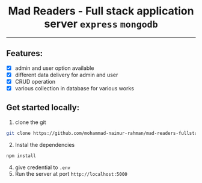 <div align="center">
  
  # Mad Readers - Full stack application server `express` `mongodb`
</div>

---

## Features:
- [x] admin and user option available
- [x] different data delivery for admin and user
- [x] CRUD operation
- [x] various collection in database for various works

## Get started locally:
1. clone the git
```bash
git clone https://github.com/mohammad-naimur-rahman/mad-readers-fullstack-server.git
```
2. Instal the dependencies
```bash 
npm install
```
4. give credential to `.env`
5. Run the server at port `http://localhost:5000`
